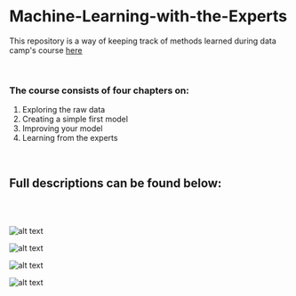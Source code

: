 # Machine-Learning-with-the-Experts
<p>This repository is a way of keeping track of methods learned during data camp's course <a href="https://www.datacamp.com/courses/machine-learning-with-the-experts-school-budgets">here</a></p>
<br>
<h3>The course consists of four chapters on: </h3>
<ol>
  <li>Exploring the raw data</li>
  <li>Creating a simple first model</li> 
  <li>Improving your model</li> 
  <li>Learning from the experts</li>
</ol>
<br>

<h2>Full descriptions can be found below:</h2>
<br>
<br>

![alt text](https://github.com/scharnk/Deep-Learning-in-Python/blob/master/images/ml-w-experts_CH01.png)<br>

![alt text](https://github.com/scharnk/Deep-Learning-in-Python/blob/master/images/ml-w-experts_CH02.png)<br>

![alt text](https://github.com/scharnk/Deep-Learning-in-Python/blob/master/images/ml-w-experts_CH03.png)<br>

![alt text](https://github.com/scharnk/Deep-Learning-in-Python/blob/master/images/ml-w-experts_CH04.png)<br>
